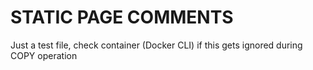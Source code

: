 # STATIC PAGE COMMENTS

Just a test file, check container (Docker CLI) if this gets ignored during COPY operation
